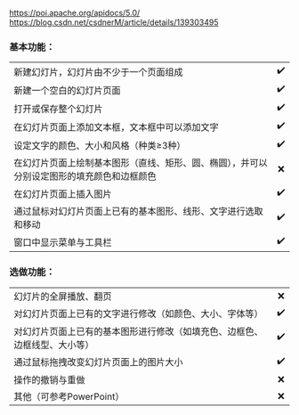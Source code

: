 https://poi.apache.org/apidocs/5.0/  
https://blog.csdn.net/csdnerM/article/details/139303495

### 基本功能：

|                                               |                    |  
|-----------------------------------------------|:------------------:|  
| 新建幻灯片，幻灯片由不少于一个页面组成                           | :heavy_check_mark: |  
| 新建一个空白的幻灯片页面                                  | :heavy_check_mark: |  
| 打开或保存整个幻灯片                                    | :heavy_check_mark: |  
| 在幻灯片页面上添加文本框，文本框中可以添加文字                       | :heavy_check_mark: |  
| 设定文字的颜色、大小和风格（种类≥3种）                          | :heavy_check_mark: |  
| 在幻灯片页面上绘制基本图形（直线、矩形、圆、椭圆），并可以分别设定图形的填充颜色和边框颜色 |        :x:         |  
| 在幻灯片页面上插入图片                                   | :heavy_check_mark: |  
| 通过鼠标对幻灯片页面上已有的基本图形、线形、文字进行选取和移动               | :heavy_check_mark: |
| 窗口中显示菜单与工具栏                                   | :heavy_check_mark: |  

### 选做功能：

|                                       |                    |  
|---------------------------------------|:------------------:|  
| 幻灯片的全屏播放、翻页                           |        :x:         |  
| 对幻灯片页面上已有的文字进行修改（如颜色、大小、字体等）          | :heavy_check_mark: |  
| 对幻灯片页面上已有的基本图形进行修改（如填充色、边框色、边框线型、大小等） | :heavy_check_mark: |  
| 通过鼠标拖拽改变幻灯片页面上的图片大小                   | :heavy_check_mark: |  
| 操作的撤销与重做                              |        :x:         |  
| 其他（可参考PowerPoint）                     |        :x:         |
